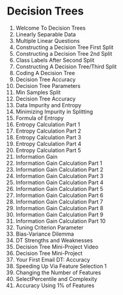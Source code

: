 # Decision Trees

1.  Welcome To Decision Trees
2.  Linearly Separable Data
3.  Multiple Linear Questions
4.  Constructing a Decision Tree First Split
5.  Constructing a Decision Tree 2nd Split
6.  Class Labels After Second Split
7.  Constructing A Decision Tree/Third Split
8.  Coding A Decision Tree
9.  Decision Tree Accuracy
10. Decision Tree Parameters
11. Min Samples Split
12. Decision Tree Accuracy
13. Data Impurity and Entropy
14. Minimizing Impurity in Splitting
15. Formula of Entropy
16. Entropy Calculation Part 1
17. Entropy Calculation Part 2
18. Entropy Calculation Part 3
19. Entropy Calculation Part 4
20. Entropy Calculation Part 5
21. Information Gain
22. Information Gain Calculation Part 1
23. Information Gain Calculation Part 2
24. Information Gain Calculation Part 3
25. Information Gain Calculation Part 4
26. Information Gain Calculation Part 5
27. Information Gain Calculation Part 6
28. Information Gain Calculation Part 7
29. Information Gain Calculation Part 8
30. Information Gain Calculation Part 9
31. Information Gain Calculation Part 10
32. Tuning Criterion Parameter
33. Bias-Variance Dilemma
34. DT Strengths and Weaknesses
35. Decision Tree Mini-Project Video
36. Decision Tree Mini-Project
37. Your First Email DT: Accuracy
38. Speeding Up Via Feature Selection 1
39. Changing the Number of Features
40. SelectPercentile and Complexity
41. Accuracy Using 1% of Features
